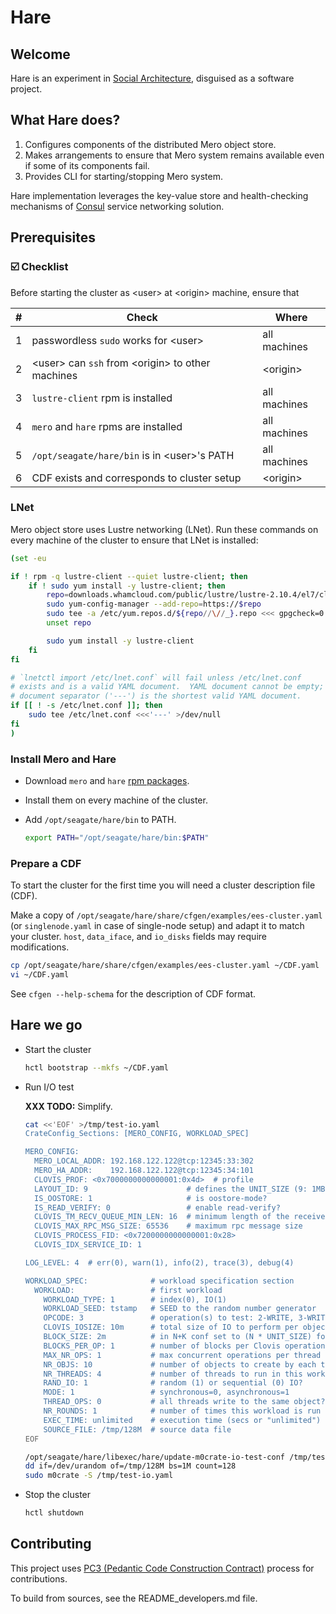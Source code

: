 # Hare

## Welcome

Hare is an experiment in
[Social Architecture](https://www.youtube.com/watch?v=uj-li0LO_2g),
disguised as a software project.

## What Hare does?

1. Configures components of the distributed Mero object store.
2. Makes arrangements to ensure that Mero system remains available even
   if some of its components fail.
3. Provides CLI for starting/stopping Mero system.

Hare implementation leverages the key-value store and health-checking
mechanisms of [Consul](https://www.consul.io) service networking
solution.

## Prerequisites

### :ballot_box_with_check: Checklist

Before starting the cluster as \<user\> at \<origin\> machine,
ensure that

\# | Check | Where
--- | --- | ---
1 | passwordless `sudo` works for \<user\> | all machines
2 | \<user\> can `ssh` from \<origin\> to other machines | \<origin\>
3 | `lustre-client` rpm is installed | all machines
4 | `mero` and `hare` rpms are installed | all machines
5 | `/opt/seagate/hare/bin` is in \<user\>'s PATH | all machines
6 | CDF exists and corresponds to cluster setup | \<origin\>

### LNet

Mero object store uses Lustre networking (LNet).  Run these commands
on every machine of the cluster to ensure that LNet is installed:

```bash
(set -eu

if ! rpm -q lustre-client --quiet lustre-client; then
    if ! sudo yum install -y lustre-client; then
        repo=downloads.whamcloud.com/public/lustre/lustre-2.10.4/el7/client
        sudo yum-config-manager --add-repo=https://$repo
        sudo tee -a /etc/yum.repos.d/${repo//\//_}.repo <<< gpgcheck=0
        unset repo

        sudo yum install -y lustre-client
    fi
fi

# `lnetctl import /etc/lnet.conf` will fail unless /etc/lnet.conf
# exists and is a valid YAML document.  YAML document cannot be empty;
# document separator ('---') is the shortest valid YAML document.
if [[ ! -s /etc/lnet.conf ]]; then
    sudo tee /etc/lnet.conf <<<'---' >/dev/null
fi
)
```

### Install Mero and Hare

* Download `mero` and `hare`
  [rpm packages](http://ci-storage.mero.colo.seagate.com/releases/master/BCURRENT/).

* Install them on every machine of the cluster.

* Add `/opt/seagate/hare/bin` to PATH.
  ```sh
  export PATH="/opt/seagate/hare/bin:$PATH"
  ```

### Prepare a CDF

To start the cluster for the first time you will need a cluster
description file (CDF).

Make a copy of
`/opt/seagate/hare/share/cfgen/examples/ees-cluster.yaml` (or
`singlenode.yaml` in case of single-node setup) and adapt it to match
your cluster.  `host`, `data_iface`, and `io_disks` fields may require
modifications.

```sh
cp /opt/seagate/hare/share/cfgen/examples/ees-cluster.yaml ~/CDF.yaml
vi ~/CDF.yaml
```

See `cfgen --help-schema` for the description of CDF format.

## Hare we go

* Start the cluster

  ```sh
  hctl bootstrap --mkfs ~/CDF.yaml
  ```
  <!-- XXX-UX: s/bootstrap/start/ -->

* Run I/O test

  **XXX TODO:** Simplify.
  <!-- XXX
  `m0crate` is a benchmarking tool.  Why would end users want to use
  benchmarking tool?

  Creating a file
  ```sh
  of=/tmp/128M
  head -c 128M /dev/urandom | tee $of | sha1sum >$of.sha1
  ```
  writing it to Mero object store, and reading back with checksum checked
  should be enough.
  -->

  ```sh
  cat <<'EOF' >/tmp/test-io.yaml
  CrateConfig_Sections: [MERO_CONFIG, WORKLOAD_SPEC]

  MERO_CONFIG:
    MERO_LOCAL_ADDR: 192.168.122.122@tcp:12345:33:302
    MERO_HA_ADDR:    192.168.122.122@tcp:12345:34:101
    CLOVIS_PROF: <0x7000000000000001:0x4d>  # profile
    LAYOUT_ID: 9                      # defines the UNIT_SIZE (9: 1MB)
    IS_OOSTORE: 1                     # is oostore-mode?
    IS_READ_VERIFY: 0                 # enable read-verify?
    CLOVIS_TM_RECV_QUEUE_MIN_LEN: 16  # minimum length of the receive queue
    CLOVIS_MAX_RPC_MSG_SIZE: 65536    # maximum rpc message size
    CLOVIS_PROCESS_FID: <0x7200000000000001:0x28>
    CLOVIS_IDX_SERVICE_ID: 1

  LOG_LEVEL: 4  # err(0), warn(1), info(2), trace(3), debug(4)

  WORKLOAD_SPEC:              # workload specification section
    WORKLOAD:                 # first workload
      WORKLOAD_TYPE: 1        # index(0), IO(1)
      WORKLOAD_SEED: tstamp   # SEED to the random number generator
      OPCODE: 3               # operation(s) to test: 2-WRITE, 3-WRITE+READ
      CLOVIS_IOSIZE: 10m      # total size of IO to perform per object
      BLOCK_SIZE: 2m          # in N+K conf set to (N * UNIT_SIZE) for max perf
      BLOCKS_PER_OP: 1        # number of blocks per Clovis operation
      MAX_NR_OPS: 1           # max concurrent operations per thread
      NR_OBJS: 10             # number of objects to create by each thread
      NR_THREADS: 4           # number of threads to run in this workload
      RAND_IO: 1              # random (1) or sequential (0) IO?
      MODE: 1                 # synchronous=0, asynchronous=1
      THREAD_OPS: 0           # all threads write to the same object?
      NR_ROUNDS: 1            # number of times this workload is run
      EXEC_TIME: unlimited    # execution time (secs or "unlimited")
      SOURCE_FILE: /tmp/128M  # source data file
  EOF

  /opt/seagate/hare/libexec/hare/update-m0crate-io-test-conf /tmp/test-io.yaml
  dd if=/dev/urandom of=/tmp/128M bs=1M count=128
  sudo m0crate -S /tmp/test-io.yaml
  ```

* Stop the cluster

  ```sh
  hctl shutdown
  ```
  <!-- XXX-UX: s/shutdown/stop/ -->

## Contributing

This project uses
[PC3 (Pedantic Code Construction Contract)](rfc/9/README.md)
process for contributions.

To build from sources, see the README_developers.md file.
